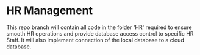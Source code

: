 # HR Management

This repo branch will contain all code in the folder 'HR' required to ensure smooth HR operations and provide database access control to specific HR Staff. It will also implement connection of the local database to a cloud database.

